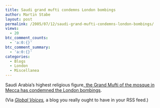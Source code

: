 ```yaml
---
title: Saudi grand mufti condemns London bombings
author: Martin Stabe
layout: post
permalink: /2005/07/12/saudi-grand-mufti-condemns-london-bombings/
views:
  - 20
btc_comment_counts:
  - 'a:0:{}'
btc_comment_summary:
  - 'a:0:{}'
categories:
  - Blogs
  - London
  - Miscellanea
---
```

Saudi Arabia&rsquo;s highest religious figure[, the Grand Mufti of the mosque in Mecca has condemned the London bombings][1].

(Via *[Global Voices][2],* a blog you really ought to have in your RSS feed.)

 [1]: http://xrdarabia.org/blog/archives/2005/07/08/saudi-denunciations-continue/
 [2]: http://cyber.law.harvard.edu/globalvoices/2005/07/11/crossroads-arabia-%c2%bb-blog-archive-%c2%bb-saudi-denunciations-continue/